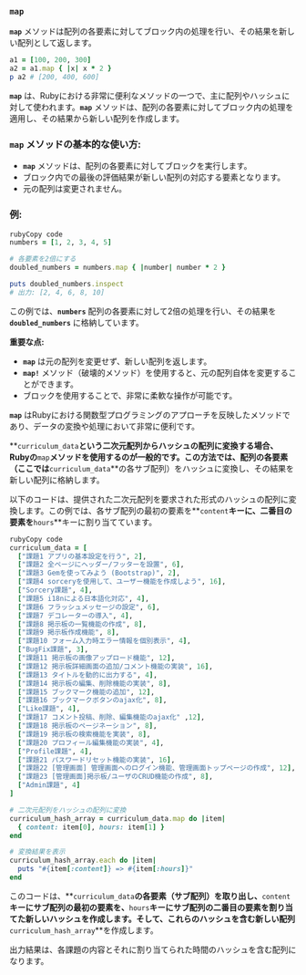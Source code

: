 ### **`map`**

**`map`** メソッドは配列の各要素に対してブロック内の処理を行い、その結果を新しい配列として返します。

```ruby
a1 = [100, 200, 300]
a2 = a1.map { |x| x * 2 }
p a2 # [200, 400, 600]

```

**`map`** は、Rubyにおける非常に便利なメソッドの一つで、主に配列やハッシュに対して使われます。**`map`** メソッドは、配列の各要素に対してブロック内の処理を適用し、その結果から新しい配列を作成します。

### **`map` メソッドの基本的な使い方:**

- **`map`** メソッドは、配列の各要素に対してブロックを実行します。
- ブロック内での最後の評価結果が新しい配列の対応する要素となります。
- 元の配列は変更されません。

### **例:**

```ruby
rubyCopy code
numbers = [1, 2, 3, 4, 5]

# 各要素を2倍にする
doubled_numbers = numbers.map { |number| number * 2 }

puts doubled_numbers.inspect
# 出力: [2, 4, 6, 8, 10]

```

この例では、**`numbers`** 配列の各要素に対して2倍の処理を行い、その結果を **`doubled_numbers`** に格納しています。

**重要な点:**

- **`map`** は元の配列を変更せず、新しい配列を返します。
- **`map!`** メソッド（破壊的メソッド）を使用すると、元の配列自体を変更することができます。
- ブロックを使用することで、非常に柔軟な操作が可能です。

**`map`** はRubyにおける関数型プログラミングのアプローチを反映したメソッドであり、データの変換や処理において非常に便利です。

**`curriculum_data`**という二次元配列からハッシュの配列に変換する場合、Rubyの**`map`**メソッドを使用するのが一般的です。この方法では、配列の各要素（ここでは**`curriculum_data`**の各サブ配列）をハッシュに変換し、その結果を新しい配列に格納します。

以下のコードは、提供された二次元配列を要求された形式のハッシュの配列に変換します。この例では、各サブ配列の最初の要素を**`content`**キーに、二番目の要素を**`hours`**キーに割り当てています。

```ruby
rubyCopy code
curriculum_data = [
  ["課題1 アプリの基本設定を行う", 2],
  ["課題2 全ページにヘッダー/フッターを設置", 6],
  ["課題3 Gemを使ってみよう (Bootstrap)", 2],
  ["課題4 sorceryを使用して、ユーザー機能を作成しよう", 16],
  ["Sorcery課題", 4],
  ["課題5 i18nによる日本語化対応", 4],
  ["課題6 フラッシュメッセージの設定", 6],
  ["課題7 デコレーターの導入", 4],
  ["課題8 掲示板の一覧機能の作成", 8],
  ["課題9 掲示板作成機能", 8],
  ["課題10 フォーム入力時エラー情報を個別表示", 4],
  ["BugFix課題", 3],
  ["課題11 掲示板の画像アップロード機能", 12],
  ["課題12 掲示板詳細画面の追加/コメント機能の実装", 16],
  ["課題13 タイトルを動的に出力する", 4],
  ["課題14 掲示板の編集、削除機能の実装", 8],
  ["課題15 ブックマーク機能の追加", 12],
  ["課題16 ブックマークボタンのajax化", 8],
  ["Like課題", 4],
  ["課題17 コメント投稿、削除、編集機能のajax化" ,12],
  ["課題18 掲示板のページネーション", 8],
  ["課題19 掲示板の検索機能を実装", 8],
  ["課題20 プロフィール編集機能の実装", 4],
  ["Profile課題", 4],
  ["課題21 パスワードリセット機能の実装", 16],
  ["課題22 [管理画面] 管理画面へのログイン機能、管理画面トップページの作成", 12],
  ["課題23 [管理画面]掲示板/ユーザのCRUD機能の作成", 8],
  ["Admin課題", 4]
]

# 二次元配列をハッシュの配列に変換
curriculum_hash_array = curriculum_data.map do |item|
  { content: item[0], hours: item[1] }
end

# 変換結果を表示
curriculum_hash_array.each do |item|
  puts "#{item[:content]} => #{item[:hours]}"
end

```

このコードは、**`curriculum_data`**の各要素（サブ配列）を取り出し、**`content`**キーにサブ配列の最初の要素を、**`hours`**キーにサブ配列の二番目の要素を割り当てた新しいハッシュを作成します。そして、これらのハッシュを含む新しい配列**`curriculum_hash_array`**を作成します。

出力結果は、各課題の内容とそれに割り当てられた時間のハッシュを含む配列になります。
